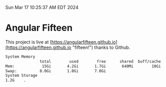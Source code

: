 Sun Mar 17 10:25:37 AM EDT 2024

# Angular Fifteen


This project is live at [https://angularfifteen.github.io](https://angularfifteen.github.io "fifteen!") thanks to Github.

```bash
System Memory
               total        used        free      shared  buff/cache   available
Mem:            15Gi       4.2Gi       1.7Gi       640Mi        10Gi        11Gi
Swap:          8.0Gi       1.0Gi       7.0Gi
System Storage
1.2G	.
